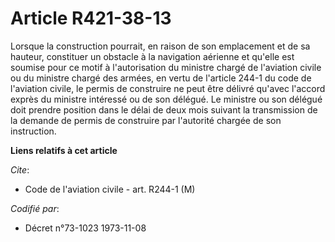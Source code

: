 # Article R421-38-13

Lorsque la construction pourrait, en raison de son emplacement et de sa hauteur, constituer un obstacle à la navigation
aérienne et qu'elle est soumise pour ce motif à l'autorisation du ministre chargé de l'aviation civile ou du ministre chargé
des armées, en vertu de l'article 244-1 du code de l'aviation civile, le permis de construire ne peut être délivré qu'avec
l'accord exprès du ministre intéressé ou de son délégué. Le ministre ou son délégué doit prendre position dans le délai de
deux mois suivant la transmission de la demande de permis de construire par l'autorité chargée de son instruction.

**Liens relatifs à cet article**

_Cite_:

  - Code de l'aviation civile - art. R244-1 (M)

_Codifié par_:

  - Décret n°73-1023 1973-11-08
